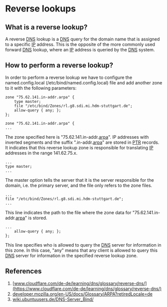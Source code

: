 # Reverse lookups

## What is a reverse lookup?

A reverse [DNS](/acronyms) lookup is a [DNS](/acronyms) query for the domain name that is assigned to a specific [IP](/acronyms) address. This is the opposite of the more commonly used forward [DNS](/acronyms) lookup, where an [IP](/acronyms) address is queried by the [DNS](/acronyms) system.

## How to perform a reverse lookup?

In order to perform a reverse lookup we have to configure the named.config.local (/etc/bind/named.config.local) file and add another zone to it with the following parameters:

```ssh
zone "75.62.141.in-addr.arpa" {
	type master;
	file "/etc/bind/Zones/rl.g8.sdi.mi.hdm-stuttgart.de";
	allow-query { any; };
};
```

```ssh
zone "75.62.141.in-addr.arpa" {
...
```

The zone specified here is "75.62.141.in-addr.[arpa](/acronyms)". IP addresses with inverted segments and the suffix ".in-addr.[arpa](/acronyms)" are stored in [PTR](/acronyms) records. It indicates that this reverse lookup zone is responsible for translating [IP](/acronyms) addresses in the range 141.62.75.x.

```ssh
...
type master;
...
```

The master option tells the server that it is the server responsible for the domain, i.e. the primary server, and the file only refers to the zone files.

```ssh
...
file "/etc/bind/Zones/rl.g8.sdi.mi.hdm-stuttgart.de";
...
```

This line indicates the path to the file where the zone data for "75.62.141.in-addr.[arpa](/acronyms)" is stored.

```ssh
...
	allow-query { any; };
};
```

This line specifies who is allowed to query the [DNS](/acronyms) server for information in this zone. In this case, "any" means that any client is allowed to query this [DNS](/acronyms) server for information in the specified reverse lookup zone.

## References

1. [www.cloudflare.com/de-de/learning/dns/glossary/reverse-dns/](https://www.cloudflare.com/de-de/learning/dns/glossary/reverse-dns/)
2. [developer.mozilla.org/en-US/docs/Glossary/ARPA?retiredLocale=de](https://developer.mozilla.org/en-US/docs/Glossary/ARPA?retiredLocale=de)
3. [wiki.ubuntuusers.de/DNS-Server_Bind/](https://wiki.ubuntuusers.de/DNS-Server_Bind/)

